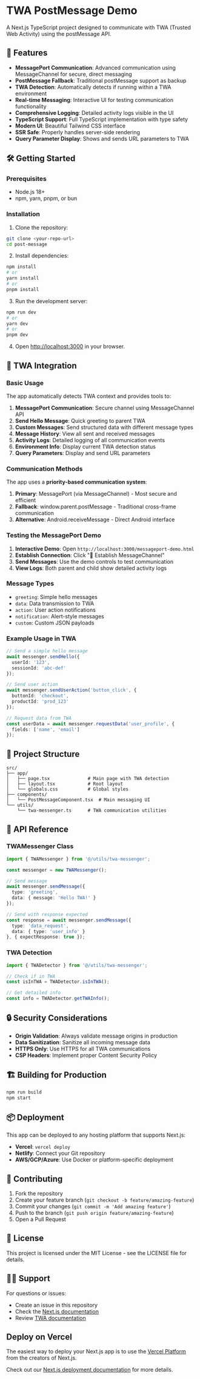 # TWA PostMessage Demo

A Next.js TypeScript project designed to communicate with TWA (Trusted Web Activity) using the postMessage API.

## 🚀 Features

- **MessagePort Communication**: Advanced communication using MessageChannel for secure, direct messaging
- **PostMessage Fallback**: Traditional postMessage support as backup
- **TWA Detection**: Automatically detects if running within a TWA environment
- **Real-time Messaging**: Interactive UI for testing communication functionality
- **Comprehensive Logging**: Detailed activity logs visible in the UI
- **TypeScript Support**: Full TypeScript implementation with type safety
- **Modern UI**: Beautiful Tailwind CSS interface
- **SSR Safe**: Properly handles server-side rendering
- **Query Parameter Display**: Shows and sends URL parameters to TWA

## 🛠️ Getting Started

### Prerequisites
- Node.js 18+ 
- npm, yarn, pnpm, or bun

### Installation

1. Clone the repository:
```bash
git clone <your-repo-url>
cd post-message
```

2. Install dependencies:
```bash
npm install
# or
yarn install
# or
pnpm install
```

3. Run the development server:
```bash
npm run dev
# or
yarn dev
# or
pnpm dev
```

4. Open [http://localhost:3000](http://localhost:3000) in your browser.

## 📱 TWA Integration

### Basic Usage

The app automatically detects TWA context and provides tools to:

1. **MessagePort Communication**: Secure channel using MessageChannel API
2. **Send Hello Message**: Quick greeting to parent TWA
3. **Custom Messages**: Send structured data with different message types
4. **Message History**: View all sent and received messages
5. **Activity Logs**: Detailed logging of all communication events
6. **Environment Info**: Display current TWA detection status
7. **Query Parameters**: Display and send URL parameters

### Communication Methods

The app uses a **priority-based communication system**:

1. **Primary**: MessagePort (via MessageChannel) - Most secure and efficient
2. **Fallback**: window.parent.postMessage - Traditional cross-frame communication
3. **Alternative**: Android.receiveMessage - Direct Android interface

### Testing the MessagePort Demo

1. **Interactive Demo**: Open `http://localhost:3000/messageport-demo.html`
2. **Establish Connection**: Click "🚀 Establish MessageChannel" 
3. **Send Messages**: Use the demo controls to test communication
4. **View Logs**: Both parent and child show detailed activity logs

### Message Types

- `greeting`: Simple hello messages
- `data`: Data transmission to TWA
- `action`: User action notifications
- `notification`: Alert-style messages
- `custom`: Custom JSON payloads

### Example Usage in TWA

```typescript
// Send a simple hello message
await messenger.sendHello({
  userId: '123',
  sessionId: 'abc-def'
});

// Send user action
await messenger.sendUserAction('button_click', {
  buttonId: 'checkout',
  productId: 'prod_123'
});

// Request data from TWA
const userData = await messenger.requestData('user_profile', {
  fields: ['name', 'email']
});
```

## 🔧 Project Structure

```
src/
├── app/
│   ├── page.tsx              # Main page with TWA detection
│   ├── layout.tsx            # Root layout
│   └── globals.css           # Global styles
├── components/
│   └── PostMessageComponent.tsx  # Main messaging UI
└── utils/
    └── twa-messenger.ts      # TWA communication utilities
```

## 🧰 API Reference

### TWAMessenger Class

```typescript
import { TWAMessenger } from '@/utils/twa-messenger';

const messenger = new TWAMessenger();

// Send message
await messenger.sendMessage({
  type: 'greeting',
  data: { message: 'Hello TWA!' }
});

// Send with response expected
const response = await messenger.sendMessage({
  type: 'data_request',
  data: { type: 'user_info' }
}, { expectResponse: true });
```

### TWA Detection

```typescript
import { TWADetector } from '@/utils/twa-messenger';

// Check if in TWA
const isInTWA = TWADetector.isInTWA();

// Get detailed info
const info = TWADetector.getTWAInfo();
```

## 🔒 Security Considerations

- **Origin Validation**: Always validate message origins in production
- **Data Sanitization**: Sanitize all incoming message data
- **HTTPS Only**: Use HTTPS for all TWA communications
- **CSP Headers**: Implement proper Content Security Policy

## 🏗️ Building for Production

```bash
npm run build
npm start
```

## 📦 Deployment

This app can be deployed to any hosting platform that supports Next.js:

- **Vercel**: `vercel deploy`
- **Netlify**: Connect your Git repository
- **AWS/GCP/Azure**: Use Docker or platform-specific deployment

## 🤝 Contributing

1. Fork the repository
2. Create your feature branch (`git checkout -b feature/amazing-feature`)
3. Commit your changes (`git commit -m 'Add amazing feature'`)
4. Push to the branch (`git push origin feature/amazing-feature`)
5. Open a Pull Request

## 📄 License

This project is licensed under the MIT License - see the LICENSE file for details.

## 🙋‍♂️ Support

For questions or issues:
- Create an issue in this repository
- Check the [Next.js documentation](https://nextjs.org/docs)
- Review [TWA documentation](https://developer.chrome.com/docs/android/trusted-web-activity/)

## Deploy on Vercel

The easiest way to deploy your Next.js app is to use the [Vercel Platform](https://vercel.com/new?utm_medium=default-template&filter=next.js&utm_source=create-next-app&utm_campaign=create-next-app-readme) from the creators of Next.js.

Check out our [Next.js deployment documentation](https://nextjs.org/docs/app/building-your-application/deploying) for more details.
